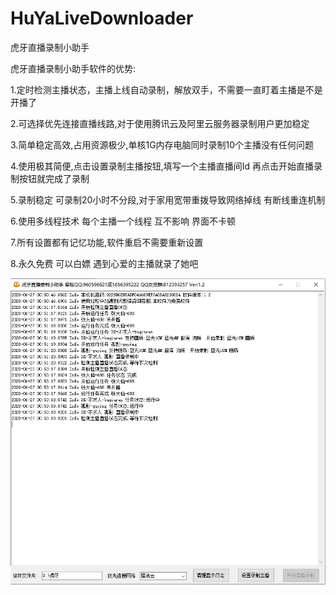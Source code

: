 # HuYaLiveDownloader
虎牙直播录制小助手

虎牙直播录制小助手软件的优势:

1.定时检测主播状态，主播上线自动录制，解放双手，不需要一直盯着主播是不是开播了

2.可选择优先连接直播线路,对于使用腾讯云及阿里云服务器录制用户更加稳定

3.简单稳定高效,占用资源极少,单核1G内存电脑同时录制10个主播没有任何问题

4.使用极其简便,点击设置录制主播按钮,填写一个主播直播间Id 再点击开始直播录制按钮就完成了录制

5.录制稳定 可录制20小时不分段,对于家用宽带重拨导致网络掉线 有断线重连机制

6.使用多线程技术 每个主播一个线程 互不影响 界面不卡顿

7.所有设置都有记忆功能,软件重启不需要重新设置

8.永久免费 可以白嫖 遇到心爱的主播就录了她吧



![程序截图](https://github.com/youxia2016/HuYaLiveDownloader/blob/master/虎牙直播录制小助手.png?raw=true)
